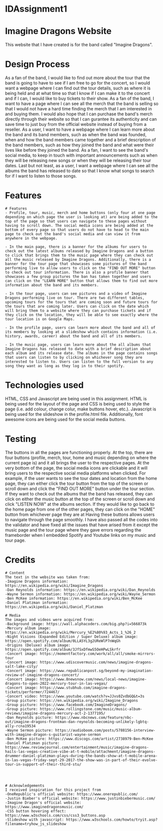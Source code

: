 # IDAssignment1

# Imagine Dragons Website
This website that I have created is for the band called "Imagine Dragons".

# Design Process
As a fan of the band, I would like to find out more about the tour that the band is going to have to see if I am free to go for the concert, so I would want a webpage where I can find out the tour details, such as where it is being held and at what time so that I know if I can make it to the concert and if I can, I would like to buy tickets to their show. As a fan of the band, I want to have a page where I can see all the merch that the band is selling so that I would not have a hard time finding the merch that I am interested in and buying them. I would also hope that I can purchase the band's merch directly through their website so that I can gurantee its authenticity and can save time to just buy from the official website instead of buying from a reseller. As a user, I want to have a webpage where I can learn more about the band and its band members, such as when the band was founded, when and how the band members came together and a brief description of the band members, such as how they joined the band and what were their lives like before they joined the band. As a fan, I want to see the band's social media, to keep in touch with important announcements such as when they will be releasing new songs or when they will be releasing their tour dates. Last but not least, as a user, I want a webpage where I can see all the albums the band has released to date so that I know what songs to search for if I want to listen to those songs.

# Features
    # Features
    - Profile, tour, music, merch and home buttons (only four at one page depending on which page the user is looking at) are being added to the top of the page so that users can navigate to these pages without having to scroll down. The social media icons are being added at the bottom of every page so that users do not have to head to the main page to check out the band's social media and can view it from anywhere in the webpage.

    - In the main page, there is a banner for the albums for users to check out the latest albums released by Imagine Dragons and a button to click that brings them to the music page where they can check out all the music released by Imagine Dragons. Additionally, there is a banner for the tour page that showcases some pictures of the band performing live to allow users to click on the "FIND OUT MORE" button to check out tour information. There is also a profile banner that showcases a few group pictures the ban has taken together and users can click on the "LEARN MORE" button that allows them to find out more information about the band and its members.

    - In the tour page, users can see pictures and a video of Imagine Dragons performing live on tour. There are two different tables, upcoming tours for the tours that are coming soon and future tours for the tours that are coming later. Users can click on the date which will bring them to a website where they can purchase tickets and if they click on the location, they will be able to see exactly where the tour location is on Google Maps.

    - In the profile page, users can learn more about the band and all of its members by looking at a slideshow which contains information (i.e. history, awards, career) about the band and all of its members.

    - In the music page, users can learn more about the all albums that Imagine Dragons has released to date with a brief description about each album and its release date. The albums in the page contains songs that users can listen to by clicking on whichever song they are interested to listen to. Users can listen to the full version to any song they want as long as they log in to their spotify.



# Technologies used
HTML, CSS and Javascript are being used in this assignment. HTML is being used for the layout of the page and CSS is being used to style the page (i.e. add colour, change colur, make buttons hover, etc.). Javascript is being used for the slideshow in the profile.html file. Additionally, font awesome icons are being used for the social media buttons.

# Testing
The buttons in all the pages are functioning properly. At the top, there are four buttons (profile, merch, tour, home and music depending on where the current page is) and it all brings the user to the respective pages. At the very bottom of the page, the social media icons are clickable and it will bring users to the respective social media platforms when clicked. For example, if the user wants to see the tour dates and location from the home page, they can either click the tour button from the top of the screen or scroll down and click the "FIND OUT MORE" button under the tour section. If they want to check out the albums that the band has released, they can click on either the music button at the top of the screen or scroll down and click "LISTEN NOW" at the albums section. If they would like to go back to the home page from one of the other pages, they can click on the "HOME" button from whichever page they are at Having these buttons allows users to navigate through the page smoothly. I have also passed all the codes into the validator and have fixed all the issues that have arised from it except the music page and the tour page where they gave errors regarding the frameborder when I embedded Spotify and Youtube links on my music and tour page.

# Credits
    # Content
    The text in the website was taken from:
    -Imagine Dragons information: https://en.wikipedia.org/wiki/Imagine_Dragons
    -Dan Reynolds information: https://en.wikipedia.org/wiki/Dan_Reynolds
    -Wayne Sermon information: https://en.wikipedia.org/wiki/Wayne_Sermon
    -Ben McKee information: https://en.wikipedia.org/wiki/Ben_McKee
    -Daniel Platzman information: https://en.wikipedia.org/wiki/Daniel_Platzman
    
    # Media
    The images and videos were acquired from:
    -Background image: https://wall.alphacoders.com/big.php?i=566873k
    -Mercury album image: https://en.wikipedia.org/wiki/Mercury_%E2%80%93_Acts_1_%26_2
    -Night Visions (Expanded Edition / Super Deluxe) album image: https://open.spotify.com/album/0LLA5YL3g2UReWlP7nWqGh
    -Origins (Deluxe) album image: https://open.spotify.com/album/3JfSxDfmwS5OeHPwLSkrfr
    -Concert image: https://momentfactory.com/work/all/all/smoke-mirrors-tour
    -Concert image: https://www.udiscovermusic.com/news/imagine-dragons-salt-lake-city/
    -Concert image: https://www.republicanpost.sg/beyond-my-imagination-review-of-imagine-dragons-concert/
    -Concert image: https://www.8newsnow.com/news/local-news/imagine-dragons-to-open-2022-mercury-tour-in-las-vegas/
    -Concert image: https://www.stubhub.com/imagine-dragons-tickets/performer/724467/
    -Concert video: https://www.youtube.com/watch?v=JJvs0ZvdbGQ&t=3s
    -Group picture: https://en.wikipedia.org/wiki/Imagine_Dragons
    -Group picture: https://www.facebook.com/ImagineDragons/
    -Group picture: https://www.rollingstone.com/music/music-album-reviews/imagine-dragons-mercury-act-2-1377195/
    -Dan Reynolds picture: https://www.nbcnews.com/feature/nbc-out/imagine-dragons-frontman-dan-reynolds-becoming-unlikely-lgbtq-ally-rcna19534
    -Wayne Sermon picture: https://audioboom.com/posts/5788156-interview-with-imagine-dragon-s-guitarist-wayne-sermon
    -Ben McKee picture: https://www.discogs.com/artist/2738979-Ben-McKee
    -Daniel Platzman picture: https://www.reviewjournal.com/entertainment/music/imagine-dragons-hails-las-vegas-creative-vibe-at-t-mobile/attachment/imagine-dragons-drummer-daniel-platzman-plays-during-the-bands-show-at-t-mobile-arena-in-las-vegas-friday-sept-29-2017-the-show-was-in-part-of-their-evolve-tour-in-support-of-their-third-stu/




    # Acknowledgements
    I received inspiration for this project from 
    -OneRepublic's official website: https://www.onerepublic.com/
    -Justin Bieber's official website: https://www.justinbiebermusic.com/ 
    -Imagine Dragon's official website: https://www.imaginedragonsmusic.com/ 
    -CSS button hovering effect: https://www.w3schools.com/css/css3_buttons.asp
    -Slideshow with javascript: https://www.w3schools.com/howto/tryit.asp?filename=tryhow_js_slideshow



  



